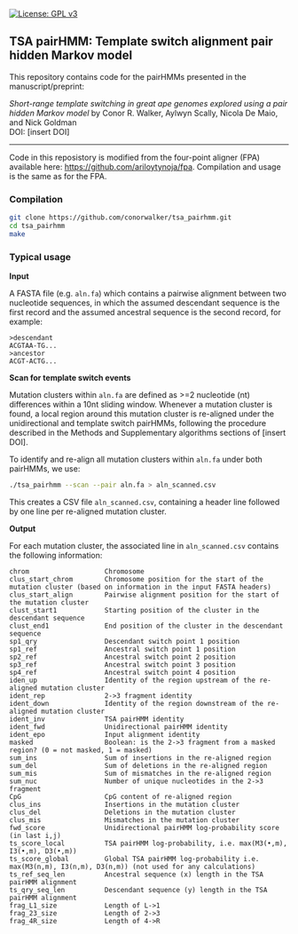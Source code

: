 [![License: GPL v3](https://img.shields.io/badge/License-GPLv3-blue.svg)](https://www.gnu.org/licenses/gpl-3.0)

## TSA pairHMM: Template switch alignment pair hidden Markov model


This repository contains code for the pairHMMs presented in the manuscript/preprint:

_Short-range template switching in great ape genomes explored using a pair hidden Markov model_
by Conor R. Walker, Aylwyn Scally, Nicola De Maio, and Nick Goldman <br/>
DOI: [insert DOI]

---

Code in this reposistory is modified from the four-point aligner (FPA) available here: https://github.com/ariloytynoja/fpa. Compilation and
usage is the same as for the FPA.

### Compilation

```sh
git clone https://github.com/conorwalker/tsa_pairhmm.git
cd tsa_pairhmm
make
```

### Typical usage

**Input**

A FASTA file (e.g. `aln.fa`) which contains a pairwise alignment between two nucleotide sequences, in which the
assumed descendant sequence is the first record and the assumed ancestral sequence is the second record, for example:

```
>descendant
ACGTAA-TG...
>ancestor
ACGT-ACTG...
```

**Scan for template switch events**

Mutation clusters within `aln.fa` are defined as >=2 nucleotide (nt) differences within a 10nt sliding window.
Whenever a mutation cluster is found, a local region around this mutation cluster is re-aligned under the
unidirectional and template switch pairHMMs, following the procedure described in the Methods and Supplementary
algorithms sections of [insert DOI]. 

To identify and re-align all mutation clusters within `aln.fa` under both pairHMMs, we use:

```sh
./tsa_pairhmm --scan --pair aln.fa > aln_scanned.csv
```

This creates a CSV file `aln_scanned.csv`, containing a header line followed by one line per re-aligned mutation cluster.

**Output**

For each mutation cluster, the associated line in `aln_scanned.csv` contains the following information:

```
chrom                   Chromosome
clus_start_chrom        Chromosome position for the start of the mutation cluster (based on information in the input FASTA headers)
clus_start_align        Pairwise alignment position for the start of the mutation cluster
clust_start1            Starting position of the cluster in the descendant sequence
clust_end1              End position of the cluster in the descendant sequence
sp1_qry                 Descendant switch point 1 position
sp1_ref                 Ancestral switch point 1 position
sp2_ref                 Ancestral switch point 2 position
sp3_ref                 Ancestral switch point 3 position
sp4_ref                 Ancestral switch point 4 position
iden_up                 Identity of the region upstream of the re-aligned mutation cluster
ident_rep               2->3 fragment identity
ident_down              Identity of the region downstream of the re-aligned mutation cluster
ident_inv               TSA pairHMM identity
ident_fwd               Unidirectional pairHMM identity
ident_epo               Input alignment identity
masked                  Boolean: is the 2->3 fragment from a masked region? (0 = not masked, 1 = masked)
sum_ins                 Sum of insertions in the re-aligned region
sum_del                 Sum of deletions in the re-aligned region
sum_mis                 Sum of mismatches in the re-aligned region
sum_nuc                 Number of unique nucleotides in the 2->3 fragment
CpG                     CpG content of re-aligned region
clus_ins                Insertions in the mutation cluster
clus_del                Deletions in the mutation cluster
clus_mis                Mismatches in the mutation cluster
fwd_score               Unidirectional pairHMM log-probability score (in last i,j)
ts_score_local          TSA pairHMM log-probability, i.e. max(M3(•,m), I3(•,m), D3(•,m)) 
ts_score_global         Global TSA pairHMM log-probability i.e. max(M3(n,m), I3(n,m), D3(n,m)) (not used for any calculations)
ts_ref_seq_len          Ancestral sequence (x) length in the TSA pairHMM alignment
ts_qry_seq_len          Descendant sequence (y) length in the TSA pairHMM alignment
frag_L1_size            Length of L->1
frag_23_size            Length of 2->3
frag_4R_size            Length of 4->R
```
